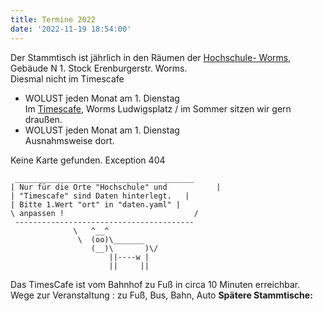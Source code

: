 ```yaml
---
title: Termine 2022
date: '2022-11-19 18:54:00'
---
```


Der Stammtisch ist jährlich in den Räumen der [Hochschule- Worms](https://www.hs-worms.de/lpd-2022-2/),<br />Gebäude N 1. Stock Erenburgerstr. Worms.<br />
Diesmal nicht im Timescafe

<!--truncate-->

- WOLUST jeden Monat am 1. Dienstag  
  Im [Timescafe](http://www.timescafe.de), Worms Ludwigsplatz / im Sommer sitzen wir gern draußen.
- WOLUST jeden Monat am 1. Dienstag  
  Ausnahmsweise dort.

Keine Karte gefunden. Exception 404

```
 ________________________________________
| Nur für die Orte "Hochschule" und           |
| "Timescafe" sind Daten hinterlegt.   |
| Bitte 1.Wert "ort" in "daten.yaml" |
\ anpassen !                             /
 ----------------------------------------
              \   ^__^
               \  (oo)\_______
                  (__)\       )\/
                      ||----w |
                      ||     ||
```

<!--
<div id="mapid" style="height: 637px;"></div>
<script>
	var mymap = L.map('mapid').setView([49.63290, 8.36309], 13);
	L.tileLayer('https://api.mapbox.com/styles/v1/{id}/tiles/{z}/{x}/{y}?access_token=pk.eyJ1IjoiZGV3b21zZXIiLCJhIjoiY2p1NXByNTI1MHF3NjRkbzJ4bzdyemRrayJ9.gs3MZEcigyG_wdlH_q1Q1w', {
		maxZoom: 18,
		attribution: 'Map data &copy; <a href="https://www.openstreetmap.org/">OpenStreetMap</a> contributors, ' +
			'<a href="https://creativecommons.org/licenses/by-sa/2.0/">CC-BY-SA</a>, ' +
			'Imagery © <a href="https://www.mapbox.com/">Mapbox</a>',
		id: 'mapbox/streets-v11',
		tileSize: 512,
		zoomOffset: -1
	}).addTo(mymap);
		color: 'grey',
		fillColor: '#f03',
		fillOpacity: 0.2
	}).addTo(mymap).bindPopup("Maximal noch 500 Meter");
	var popup = L.popup();
	function onMapClick(e) {
		popup
			.setLatLng(e.latlng)
			.setContent("You clicked the map at " + e.latlng.toString())
			.openOn(mymap);
	}
	mymap.on('click', onMapClick);
</script>
-->
Das TimesCafe ist vom Bahnhof zu Fuß in circa 10 Minuten erreichbar.
Wege zur Veranstaltung : zu Fuß, Bus, Bahn, Auto
<strong>Spätere Stammtische:</strong>
